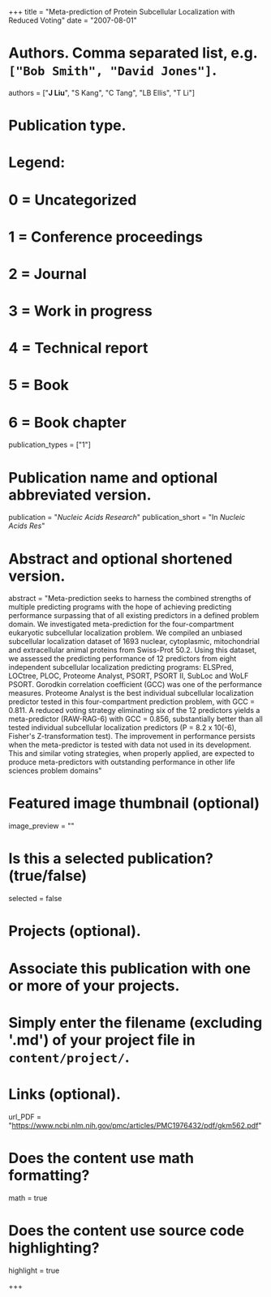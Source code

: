 +++
title = "Meta-prediction of Protein Subcellular Localization with Reduced Voting"
date = "2007-08-01"

# Authors. Comma separated list, e.g. `["Bob Smith", "David Jones"]`.
authors = ["__J Liu__", "S Kang", "C Tang", "LB Ellis", "T Li"]

# Publication type.
# Legend:
# 0 = Uncategorized
# 1 = Conference proceedings
# 2 = Journal
# 3 = Work in progress
# 4 = Technical report
# 5 = Book
# 6 = Book chapter
publication_types = ["1"]

# Publication name and optional abbreviated version.
publication = "*Nucleic Acids Research*"
publication_short = "In *Nucleic Acids Res*"

# Abstract and optional shortened version.
abstract = "Meta-prediction seeks to harness the combined strengths of multiple predicting programs with the hope of achieving predicting performance surpassing that of all existing predictors in a defined problem domain. We investigated meta-prediction for the four-compartment eukaryotic subcellular localization problem. We compiled an unbiased subcellular localization dataset of 1693 nuclear, cytoplasmic, mitochondrial and extracellular animal proteins from Swiss-Prot 50.2. Using this dataset, we assessed the predicting performance of 12 predictors from eight independent subcellular localization predicting programs: ELSPred, LOCtree, PLOC, Proteome Analyst, PSORT, PSORT II, SubLoc and WoLF PSORT. Gorodkin correlation coefficient (GCC) was one of the performance measures. Proteome Analyst is the best individual subcellular localization predictor tested in this four-compartment prediction problem, with GCC = 0.811. A reduced voting strategy eliminating six of the 12 predictors yields a meta-predictor (RAW-RAG-6) with GCC = 0.856, substantially better than all tested individual subcellular localization predictors (P = 8.2 x 10(-6), Fisher's Z-transformation test). The improvement in performance persists when the meta-predictor is tested with data not used in its development. This and similar voting strategies, when properly applied, are expected to produce meta-predictors with outstanding performance in other life sciences problem domains"

# Featured image thumbnail (optional)
image_preview = ""

# Is this a selected publication? (true/false)
selected = false

# Projects (optional).
#   Associate this publication with one or more of your projects.
#   Simply enter the filename (excluding '.md') of your project file in `content/project/`.

# Links (optional).
url_PDF = "https://www.ncbi.nlm.nih.gov/pmc/articles/PMC1976432/pdf/gkm562.pdf"

# Does the content use math formatting?
math = true

# Does the content use source code highlighting?
highlight = true

+++

